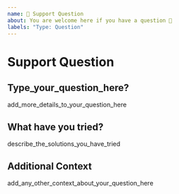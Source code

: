 ```yaml
---
name: 💬 Support Question
about: You are welcome here if you have a question 🤗
labels: "Type: Question"
---
```


# Support Question

## Type_your_question_here?

add_more_details_to_your_question_here

## What have you tried?

describe_the_solutions_you_have_tried

## Additional Context

add_any_other_context_about_your_question_here
